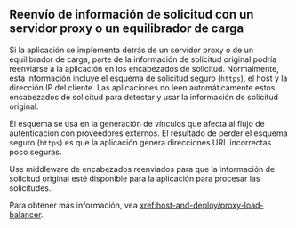 ## <a name="forward-request-information-with-a-proxy-or-load-balancer"></a>Reenvío de información de solicitud con un servidor proxy o un equilibrador de carga

Si la aplicación se implementa detrás de un servidor proxy o de un equilibrador de carga, parte de la información de solicitud original podría reenviarse a la aplicación en los encabezados de solicitud. Normalmente, esta información incluye el esquema de solicitud seguro (`https`), el host y la dirección IP del cliente. Las aplicaciones no leen automáticamente estos encabezados de solicitud para detectar y usar la información de solicitud original.

El esquema se usa en la generación de vínculos que afecta al flujo de autenticación con proveedores externos. El resultado de perder el esquema seguro (`https`) es que la aplicación genera direcciones URL incorrectas poco seguras.

Use middleware de encabezados reenviados para que la información de solicitud original esté disponible para la aplicación para procesar las solicitudes.

Para obtener más información, vea <xref:host-and-deploy/proxy-load-balancer>.
